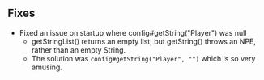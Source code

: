 ## Fixes
- Fixed an issue on startup where config#getString("Player") was null
  - getStringList() returns an empty list, but getString() throws an NPE, rather than an empty String.
  - The solution was `config#getString("Player", "")` which is so very amusing.